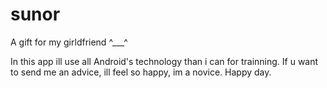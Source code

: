# sunor
A gift for my girldfriend ^___^

In this app ill use all Android's technology than i can for trainning. If u want to send me an advice, ill feel so happy, im a novice.
Happy day.
